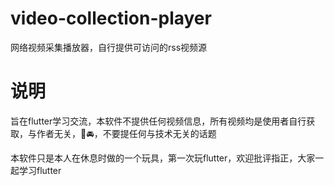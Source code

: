 # video-collection-player
网络视频采集播放器，自行提供可访问的rss视频源
# 说明
旨在flutter学习交流，本软件不提供任何视频信息，所有视频均是使用者自行获取，与作者无关，🚫🚘，不要提任何与技术无关的话题

本软件只是本人在休息时做的一个玩具，第一次玩flutter，欢迎批评指正，大家一起学习flutter
